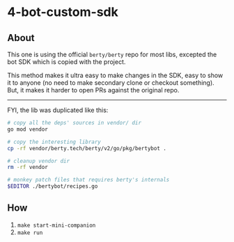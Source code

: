 # 4-bot-custom-sdk

## About

This one is using the official `berty/berty` repo for most libs, excepted the bot SDK which is copied with the project.

This method makes it ultra easy to make changes in the SDK, easy to show it to anyone (no need to make secondary clone or checkout something).
But, it makes it harder to open PRs against the original repo.

---

FYI, the lib was duplicated like this:

```sh
# copy all the deps' sources in vendor/ dir
go mod vendor

# copy the interesting library
cp -rf vendor/berty.tech/berty/v2/go/pkg/bertybot .

# cleanup vendor dir
rm -rf vendor

# monkey patch files that requires berty's internals
$EDITOR ./bertybot/recipes.go
```

## How

1. `make start-mini-companion`
2. `make run`
